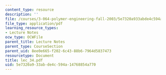 ```yaml
---
content_type: resource
description: ''
file: /courses/3-064-polymer-engineering-fall-2003/5e7320a933abde4c594a14768854a770_lec_34.pdf
file_type: application/pdf
learning_resource_types:
- Lecture Notes
ocw_type: OCWFile
parent_title: Lecture Notes
parent_type: CourseSection
parent_uid: 8ee0e665-f202-6c43-88b6-7964d5837473
resourcetype: Document
title: lec_34.pdf
uid: 5e7320a9-33ab-de4c-594a-14768854a770
---
```

